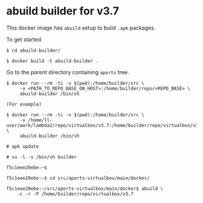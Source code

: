 # abuild builder for v3.7

This docker image has `abuild` setup to build `.apk` packages.

To get started

```
$ cd abuild-builder/

$ docker build -t abuild-builder .
```

Go to the _parent_ directory containing `aports` tree.

```
$ docker run --rm -ti -v $(pwd):/home/builder/src \
     -v <PATH_TO_REPO_BASE_ON_HOST>:/home/builder/repo/<REPO_BASE> \
     abuild-builder /bin/sh

(For example)

$ docker run --rm -ti -v $(pwd):/home/builder/src \
     -v /home/ll-user/work/lambda2/repo/virtualbox/v3.7:/home/builder/repo/virtualbox/v3.7 \
     abuild-builder /bin/sh

# apk update

# su -l -s /bin/sh builder

f5c1eee20ebe:~$

f5c1eee20ebe:~$ cd src/aports-virtualbox/main/docker/

f5c1eee20ebe:~/src/aports-virtualbox/main/docker$ abuild \
    -c -r -P /home/builder/repo/virtualbox/v3.7
```
